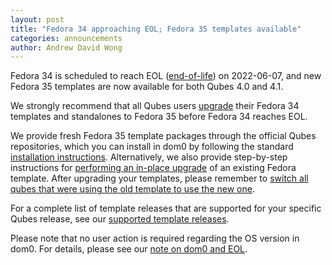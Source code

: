 ```yaml
---
layout: post
title: "Fedora 34 approaching EOL; Fedora 35 templates available"
categories: announcements
author: Andrew David Wong
---
```


Fedora 34 is scheduled to reach EOL ([end-of-life]) on 2022-06-07, and
new Fedora 35 templates are now available for both Qubes 4.0 and 4.1.

We strongly recommend that all Qubes users [upgrade] their Fedora 34
templates and standalones to Fedora 35 before Fedora 34 reaches EOL.

We provide fresh Fedora 35 template packages through the official Qubes
repositories, which you can install in dom0 by following the standard
[installation instructions]. Alternatively, we also provide step-by-step
instructions for [performing an in-place upgrade] of an existing Fedora
template. After upgrading your templates, please remember to [switch all
qubes that were using the old template to use the new one][switching].

For a complete list of template releases that are supported for your
specific Qubes release, see our [supported template releases].

Please note that no user action is required regarding the OS version in
dom0. For details, please see our [note on dom0 and EOL].


[end-of-life]: https://fedoraproject.org/wiki/End_of_life
[upgrade]: /doc/templates/fedora/#upgrading
[installation instructions]: /doc/templates/fedora/#installing
[performing an in-place upgrade]: /doc/template/fedora/
[switching]: /doc/templates/#switching
[supported template releases]: /doc/supported-releases/#templates
[note on dom0 and EOL]: /doc/supported-releases/#note-on-dom0-and-eol
